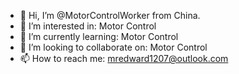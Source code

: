 - 👋 Hi, I’m @MotorControlWorker from China.
- 👀 I’m interested in: Motor Control
- 🌱 I’m currently learning: Motor Control
- 💞️ I’m looking to collaborate on: Motor Control
- 📫 How to reach me: mredward1207@outlook.com

<!---
MotorControlWorker/MotorControlWorker is a ✨ special ✨ repository because its `README.md` (this file) appears on your GitHub profile.
You can click the Preview link to take a look at your changes.
--->
